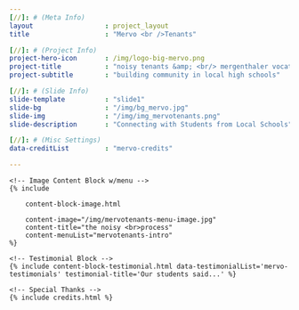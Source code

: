 ```yaml
---
[//]: # (Meta Info)
layout 					: project_layout
title 					: "Mervo <br />Tenants"

[//]: # (Project Info)
project-hero-icon		: /img/logo-big-mervo.png
project-title 			: "noisy tenants &amp; <br/> mergenthaler vocational <br/> technical high school"
project-subtitle 		: "building community in local high schools"

[//]: # (Slide Info)
slide-template 			: "slide1"
slide-bg 				: "/img/bg_mervo.jpg"
slide-img 				: "/img/img_mervotenants.png"
slide-description 		: "Connecting with Students from Local Schools"

[//]: # (Misc Settings)
data-creditList 		: "mervo-credits"

---
```


<div class="template_wrapper">

	<!-- Image Content Block w/menu -->
	{% include

		content-block-image.html 
		
		content-image="/img/mervotenants-menu-image.jpg" 
		content-title="the noisy <br>process" 
		content-menuList="mervotenants-intro" 
	%}

	<!-- Testimonial Block -->
	{% include content-block-testimonial.html data-testimonialList='mervo-testimonials' testimonial-title='Our students said...' %}

	<!-- Special Thanks -->
	{% include credits.html %}	
</div>




